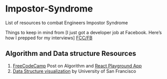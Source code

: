 # Impostor-Syndrome
List of resources to combat Engineers Impostor Syndrome

Things to keep in mind from [I just got a developer job at Facebook. Here’s how I prepped for my interviews] [FCC/FB]

## Algorithm and Data structure Resources 
1. [FreeCodeCamp][Medium/LearningAlgo] Post on Algorithm and [React Playground App](http://cs-playground-react.surge.sh/)
2. [Data Structure visualization][usfca/DBV] by University of San Francisco




[Medium/LearningAlgo]: https://medium.freecodecamp.org/i-built-an-app-that-makes-learning-algorithms-and-data-structures-way-more-fun-46fbb8afacaf
[usfca/DBV]: https://www.cs.usfca.edu/~galles/visualization/Algorithms.html
[FCC/FB]: https://medium.freecodecamp.org/software-engineering-interviews-744380f4f2af